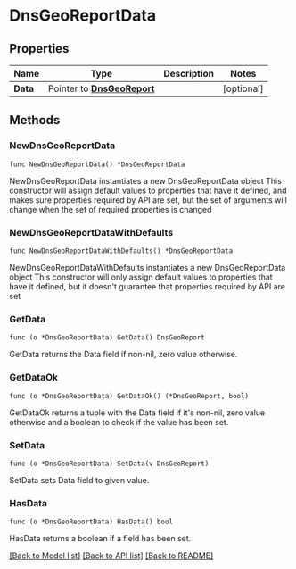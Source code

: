 # DnsGeoReportData

## Properties

Name | Type | Description | Notes
------------ | ------------- | ------------- | -------------
**Data** | Pointer to [**DnsGeoReport**](DnsGeoReport.md) |  | [optional] 

## Methods

### NewDnsGeoReportData

`func NewDnsGeoReportData() *DnsGeoReportData`

NewDnsGeoReportData instantiates a new DnsGeoReportData object
This constructor will assign default values to properties that have it defined,
and makes sure properties required by API are set, but the set of arguments
will change when the set of required properties is changed

### NewDnsGeoReportDataWithDefaults

`func NewDnsGeoReportDataWithDefaults() *DnsGeoReportData`

NewDnsGeoReportDataWithDefaults instantiates a new DnsGeoReportData object
This constructor will only assign default values to properties that have it defined,
but it doesn't guarantee that properties required by API are set

### GetData

`func (o *DnsGeoReportData) GetData() DnsGeoReport`

GetData returns the Data field if non-nil, zero value otherwise.

### GetDataOk

`func (o *DnsGeoReportData) GetDataOk() (*DnsGeoReport, bool)`

GetDataOk returns a tuple with the Data field if it's non-nil, zero value otherwise
and a boolean to check if the value has been set.

### SetData

`func (o *DnsGeoReportData) SetData(v DnsGeoReport)`

SetData sets Data field to given value.

### HasData

`func (o *DnsGeoReportData) HasData() bool`

HasData returns a boolean if a field has been set.


[[Back to Model list]](HOW-TO.md#documentation-for-models) [[Back to API list]](HOW-TO.md#documentation-for-api-endpoints) [[Back to README]](HOW-TO.md)


